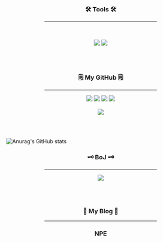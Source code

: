 <div align="center">
<h3>🛠 Tools 🛠</h3>
<hr width="300px;"/>
</div>
<br><br>

<div align="center">
<img src="https://img.shields.io/badge/Java-007396?style=flat-square&logo=Java&logoColor=white"/>	
<img src="https://img.shields.io/badge/IntelliJ%20IDEA-000000?style=flat&logo=IntelliJ Idea&logoColor=white"/><br>
</div>

<br><br>

<h3 align="center">🗒️ My GitHub 🗒️</h3>
<div align="center">
	<hr width="300px;"/>
	<img src="http://github-profile-summary-cards.vercel.app/api/cards/stats?username=lkdcode&theme=gruvbox">
	<img src="http://github-profile-summary-cards.vercel.app/api/cards/repos-per-language?username=lkdcode&theme=gruvbox">
	<img src="http://github-profile-summary-cards.vercel.app/api/cards/productive-time?username=lkdcode&theme=gruvbox&utcOffset=8">
	<img src="http://github-profile-summary-cards.vercel.app/api/cards/most-commit-language?username=lkdcode&theme=gruvbox"/><br>
	<br>
	<img src="http://github-profile-summary-cards.vercel.app/api/cards/profile-details?username=lkdcode&theme=gruvbox">
	
	
	
	

</div>

<br><br>


![Anurag's GitHub stats](https://github-readme-stats.vercel.app/api?username=lkdcode&show_icons=true&theme=gruvbox)


<h3 align="center">🗝️ BoJ 🗝️</h3>
<div align="center">
<hr width="300px;"/>
<img src="http://mazassumnida.wtf/api/v2/generate_badge?boj=dlrlejr1"/><br>
</div>

<br><br>

<h3 align="center">📑 My Blog 📑</h3>
<div align="center">
	<hr width="300px;"/>
	<h3>NPE</h3>
	<br/><br/>
	
</div>

<br><br>
